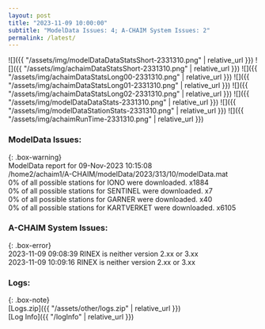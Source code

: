 ```yaml
---
layout: post
title: "2023-11-09 10:00:00"
subtitle: "ModelData Issues: 4; A-CHAIM System Issues: 2"
permalink: /latest/
---
```


![]({{ "/assets/img/modelDataDataStatsShort-2331310.png" | relative_url }})
![]({{ "/assets/img/achaimDataStatsShort-2331310.png" | relative_url }})
![]({{ "/assets/img/achaimDataStatsLong00-2331310.png" | relative_url }})
![]({{ "/assets/img/achaimDataStatsLong01-2331310.png" | relative_url }})
![]({{ "/assets/img/achaimDataStatsLong02-2331310.png" | relative_url }})
![]({{ "/assets/img/modelDataDataStats-2331310.png" | relative_url }})
![]({{ "/assets/img/modelDataStationStats-2331310.png" | relative_url }})
![]({{ "/assets/img/achaimRunTime-2331310.png" | relative_url }})


### ModelData Issues:  
  
{: .box-warning}  
 ModelData report for 09-Nov-2023 10:15:08   
 /home2/achaim1/A-CHAIM/modelData/2023/313/10/modelData.mat   
 0% of all possible stations for IONO were downloaded. x1884   
 0% of all possible stations for SENTINEL were downloaded. x7   
 0% of all possible stations for GARNER were downloaded. x40   
 0% of all possible stations for KARTVERKET were downloaded. x6105   
  
### A-CHAIM System Issues:  
  
{: .box-error}  
2023-11-09 09:08:39 RINEX is neither version 2.xx or 3.xx  
2023-11-09 10:09:16 RINEX is neither version 2.xx or 3.xx  

### Logs:  
  
{: .box-note}  
[Logs.zip]({{ "/assets/other/logs.zip" | relative_url }})  
[Log Info]({{ "/logInfo" | relative_url }})  
